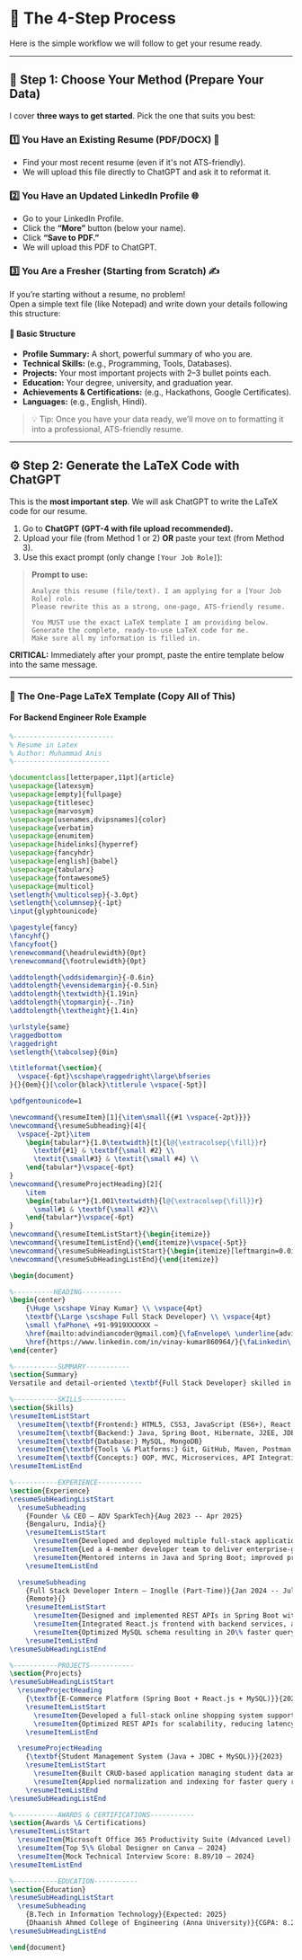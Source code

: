 # 🚀 The 4-Step Process

Here is the simple workflow we will follow to get your resume ready.

---

## 🧩 Step 1: Choose Your Method (Prepare Your Data)

I cover **three ways to get started**. Pick the one that suits you best:

### 1️⃣ You Have an Existing Resume (PDF/DOCX) 📄
- Find your most recent resume (even if it's not ATS-friendly).  
- We will upload this file directly to ChatGPT and ask it to reformat it.

### 2️⃣ You Have an Updated LinkedIn Profile 🌐
- Go to your LinkedIn Profile.  
- Click the **“More”** button (below your name).  
- Click **“Save to PDF.”**  
- We will upload this PDF to ChatGPT.

### 3️⃣ You Are a Fresher (Starting from Scratch) ✍️
If you’re starting without a resume, no problem!  
Open a simple text file (like Notepad) and write down your details following this structure:

#### 🧾 Basic Structure
- **Profile Summary:** A short, powerful summary of who you are.  
- **Technical Skills:** (e.g., Programming, Tools, Databases).  
- **Projects:** Your most important projects with 2–3 bullet points each.  
- **Education:** Your degree, university, and graduation year.  
- **Achievements & Certifications:** (e.g., Hackathons, Google Certificates).  
- **Languages:** (e.g., English, Hindi).

> 💡 Tip: Once you have your data ready, we’ll move on to formatting it into a professional, ATS-friendly resume.

---

## ⚙️ Step 2: Generate the LaTeX Code with ChatGPT

This is the **most important step**. We will ask ChatGPT to write the LaTeX code for our resume.

1. Go to **ChatGPT (GPT-4 with file upload recommended).**  
2. Upload your file (from Method 1 or 2) **OR** paste your text (from Method 3).  
3. Use this exact prompt (only change `[Your Job Role]`):

> **Prompt to use:**
> ```
> Analyze this resume (file/text). I am applying for a [Your Job Role] role.  
> Please rewrite this as a strong, one-page, ATS-friendly resume.  
>
> You MUST use the exact LaTeX template I am providing below.  
> Generate the complete, ready-to-use LaTeX code for me.  
> Make sure all my information is filled in.
> ```

**CRITICAL:** Immediately after your prompt, paste the entire template below into the same message.

---

### 🧱 The One-Page LaTeX Template (Copy All of This)

#### For Backend Engineer Role Example

```latex
%-------------------------
% Resume in Latex
% Author: Muhammad Anis
%------------------------

\documentclass[letterpaper,11pt]{article}
\usepackage{latexsym}
\usepackage[empty]{fullpage}
\usepackage{titlesec}
\usepackage{marvosym}
\usepackage[usenames,dvipsnames]{color}
\usepackage{verbatim}
\usepackage{enumitem}
\usepackage[hidelinks]{hyperref}
\usepackage{fancyhdr}
\usepackage[english]{babel}
\usepackage{tabularx}
\usepackage{fontawesome5}
\usepackage{multicol}
\setlength{\multicolsep}{-3.0pt}
\setlength{\columnsep}{-1pt}
\input{glyphtounicode}

\pagestyle{fancy}
\fancyhf{}
\fancyfoot{}
\renewcommand{\headrulewidth}{0pt}
\renewcommand{\footrulewidth}{0pt}

\addtolength{\oddsidemargin}{-0.6in}
\addtolength{\evensidemargin}{-0.5in}
\addtolength{\textwidth}{1.19in}
\addtolength{\topmargin}{-.7in}
\addtolength{\textheight}{1.4in}

\urlstyle{same}
\raggedbottom
\raggedright
\setlength{\tabcolsep}{0in}

\titleformat{\section}{
  \vspace{-6pt}\scshape\raggedright\large\bfseries
}{}{0em}{}[\color{black}\titlerule \vspace{-5pt}]

\pdfgentounicode=1

\newcommand{\resumeItem}[1]{\item\small{{#1 \vspace{-2pt}}}}
\newcommand{\resumeSubheading}[4]{
  \vspace{-2pt}\item
    \begin{tabular*}{1.0\textwidth}[t]{l@{\extracolsep{\fill}}r}
      \textbf{#1} & \textbf{\small #2} \\
      \textit{\small#3} & \textit{\small #4} \\
    \end{tabular*}\vspace{-6pt}
}
\newcommand{\resumeProjectHeading}[2]{
    \item
    \begin{tabular*}{1.001\textwidth}{l@{\extracolsep{\fill}}r}
      \small#1 & \textbf{\small #2}\\
    \end{tabular*}\vspace{-6pt}
}
\newcommand{\resumeItemListStart}{\begin{itemize}}
\newcommand{\resumeItemListEnd}{\end{itemize}\vspace{-5pt}}
\newcommand{\resumeSubHeadingListStart}{\begin{itemize}[leftmargin=0.0in, label={}]}
\newcommand{\resumeSubHeadingListEnd}{\end{itemize}}

\begin{document}

%----------HEADING----------
\begin{center}
    {\Huge \scshape Vinay Kumar} \\ \vspace{4pt}
    \textbf{\Large \scshape Full Stack Developer} \\ \vspace{4pt}
    \small \faPhone\ +91-9919XXXXXX ~ 
    \href{mailto:advindiancoder@gmail.com}{\faEnvelope\ \underline{advindiancoder@gmail.com}} ~ 
    \href{https://www.linkedin.com/in/vinay-kumar860964/}{\faLinkedin\ \underline{linkedin.com/in/vinay-kumar860964}} 
\end{center}

%-----------SUMMARY-----------
\section{Summary}
Versatile and detail-oriented \textbf{Full Stack Developer} skilled in designing and deploying end-to-end web applications using Java, Spring Boot, React.js, and MySQL. Demonstrated expertise in RESTful API development, performance tuning, and scalable architecture. Passionate about clean code, open-source collaboration, and mentoring budding developers through technical content creation.

%-----------SKILLS-----------
\section{Skills}
\resumeItemListStart
  \resumeItem{\textbf{Frontend:} HTML5, CSS3, JavaScript (ES6+), React.js, Bootstrap, Tailwind CSS}
  \resumeItem{\textbf{Backend:} Java, Spring Boot, Hibernate, J2EE, JDBC, Servlets, REST API}
  \resumeItem{\textbf{Database:} MySQL, MongoDB}
  \resumeItem{\textbf{Tools \& Platforms:} Git, GitHub, Maven, Postman, Docker, IntelliJ IDEA, VS Code}
  \resumeItem{\textbf{Concepts:} OOP, MVC, Microservices, API Integration, Agile Development}
\resumeItemListEnd

%-----------EXPERIENCE-----------
\section{Experience}
\resumeSubHeadingListStart
  \resumeSubheading
    {Founder \& CEO — ADV SparkTech}{Aug 2023 -- Apr 2025}
    {Bengaluru, India}{}
    \resumeItemListStart
      \resumeItem{Developed and deployed multiple full-stack applications integrating REST APIs with MySQL databases.}
      \resumeItem{Led a 4-member developer team to deliver enterprise-grade projects with 35\% improved delivery speed.}
      \resumeItem{Mentored interns in Java and Spring Boot; improved project quality through peer code reviews.}
    \resumeItemListEnd

  \resumeSubheading
    {Full Stack Developer Intern — Inoglle (Part-Time)}{Jan 2024 -- Jul 2024}
    {Remote}{}
    \resumeItemListStart
      \resumeItem{Designed and implemented REST APIs in Spring Boot with JWT authentication and role-based access.}
      \resumeItem{Integrated React.js frontend with backend services, achieving 97\% uptime and responsive UX.}
      \resumeItem{Optimized MySQL schema resulting in 20\% faster query performance.}
    \resumeItemListEnd
\resumeSubHeadingListEnd

%-----------PROJECTS-----------
\section{Projects}
\resumeSubHeadingListStart
  \resumeProjectHeading
    {\textbf{E-Commerce Platform (Spring Boot + React.js + MySQL)}}{2024}
    \resumeItemListStart
      \resumeItem{Developed a full-stack online shopping system supporting user authentication, cart management, and secure payments.}
      \resumeItem{Optimized REST APIs for scalability, reducing latency by 25\%.}
    \resumeItemListEnd

  \resumeProjectHeading
    {\textbf{Student Management System (Java + JDBC + MySQL)}}{2023}
    \resumeItemListStart
      \resumeItem{Built CRUD-based application managing student data and grades with secure authentication.}
      \resumeItem{Applied normalization and indexing for faster query retrieval.}
    \resumeItemListEnd
\resumeSubHeadingListEnd

%-----------AWARDS & CERTIFICATIONS-----------
\section{Awards \& Certifications}
\resumeItemListStart
  \resumeItem{Microsoft Office 365 Productivity Suite (Advanced Level) — Naan Mudhalvan, 2022}
  \resumeItem{Top 5\% Global Designer on Canva — 2024}
  \resumeItem{Mock Technical Interview Score: 8.89/10 — 2024}
\resumeItemListEnd

%-----------EDUCATION-----------
\section{Education}
\resumeSubHeadingListStart
  \resumeSubheading
    {B.Tech in Information Technology}{Expected: 2025}
    {Dhaanish Ahmed College of Engineering (Anna University)}{CGPA: 8.2 / 10}
\resumeSubHeadingListEnd

\end{document}
